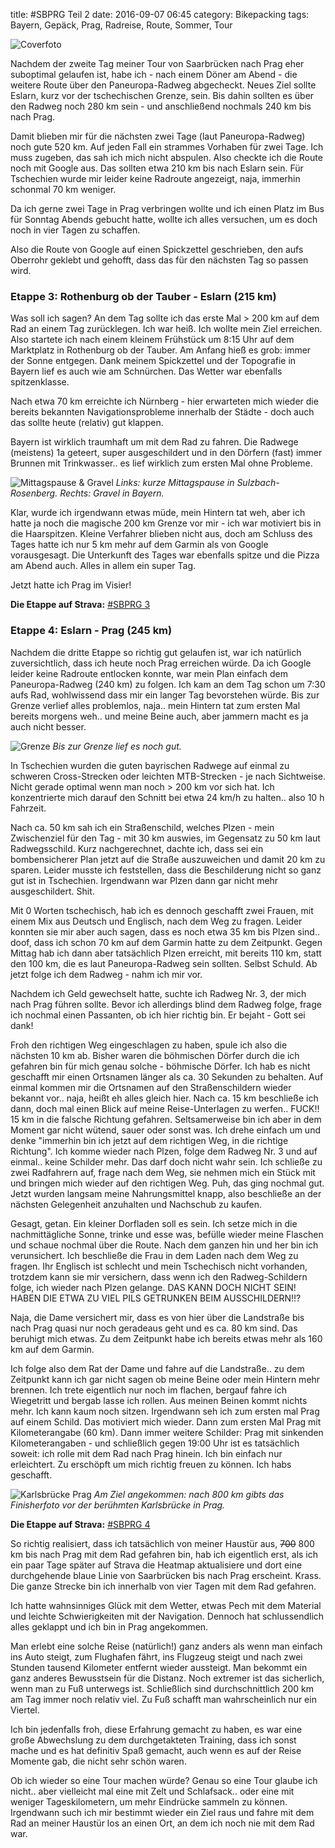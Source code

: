 title: #SBPRG Teil 2
date: 2016-09-07 06:45
category: Bikepacking
tags: Bayern, Gepäck, Prag, Radreise, Route, Sommer, Tour

![Coverfoto]({attach}sbprg_beitragsbild_2.jpg)

Nachdem der zweite Tag meiner Tour von Saarbrücken nach Prag eher suboptimal gelaufen ist, habe ich - nach einem Döner am Abend - die weitere Route über den Paneuropa-Radweg abgecheckt. Neues Ziel sollte Eslarn, kurz vor der tschechischen Grenze, sein. Bis dahin sollten es über den Radweg noch 280 km sein - und anschließend nochmals 240 km bis nach Prag.

Damit blieben mir für die nächsten zwei Tage (laut Paneuropa-Radweg) noch gute 520 km. Auf jeden Fall ein strammes Vorhaben für zwei Tage. Ich muss zugeben, das sah ich mich nicht abspulen. Also checkte ich die Route noch mit Google aus. Das sollten etwa 210 km bis nach Eslarn sein. Für Tschechien wurde mir leider keine Radroute angezeigt, naja, immerhin schonmal 70 km weniger.

Da ich gerne zwei Tage in Prag verbringen wollte und ich einen Platz im Bus für Sonntag Abends gebucht hatte, wollte ich alles versuchen, um es doch noch in vier Tagen zu schaffen.

Also die Route von Google auf einen Spickzettel geschrieben, den aufs Oberrohr geklebt und gehofft, dass das für den nächsten Tag so passen wird.

### Etappe 3: Rothenburg ob der Tauber - Eslarn (215 km)

Was soll ich sagen? An dem Tag sollte ich das erste Mal > 200 km auf dem Rad an einem Tag zurücklegen. Ich war heiß. Ich wollte mein Ziel erreichen. Also startete ich nach einem kleinem Frühstück um 8:15 Uhr auf dem Marktplatz in Rothenburg ob der Tauber. Am Anfang hieß es grob: immer der Sonne entgegen. Dank meinem Spickzettel und der Topografie in Bayern lief es auch wie am Schnürchen. Das Wetter war ebenfalls spitzenklasse.

Nach etwa 70 km erreichte ich Nürnberg - hier erwarteten mich wieder die bereits bekannten Navigationsprobleme innerhalb der Städte - doch auch das sollte heute (relativ) gut klappen.

Bayern ist wirklich traumhaft um mit dem Rad zu fahren. Die Radwege (meistens) 1a geteert, super ausgeschildert und in den Dörfern (fast) immer Brunnen mit Trinkwasser.. es lief wirklich zum ersten Mal ohne Probleme.

![Mittagspause & Gravel](https://velovivre.de/wp-content/uploads/2016/09/etappe3.jpg)
*Links: kurze Mittagspause in Sulzbach-Rosenberg. Rechts: Gravel in Bayern.*

Klar, wurde ich irgendwann etwas müde, mein Hintern tat weh, aber ich hatte ja noch die magische 200 km Grenze vor mir - ich war motiviert bis in die Haarspitzen. Kleine Verfahrer blieben nicht aus, doch am Schluss des Tages hatte ich nur 5 km mehr auf dem Garmin als von Google vorausgesagt. Die Unterkunft des Tages war ebenfalls spitze und die Pizza am Abend auch. Alles in allem ein super Tag.

Jetzt hatte ich Prag im Visier!

**Die Etappe auf Strava:**
[#SBPRG 3](https://www.strava.com/activities/680617949)

### Etappe 4: Eslarn - Prag (245 km)

Nachdem die dritte Etappe so richtig gut gelaufen ist, war ich natürlich zuversichtlich, dass ich heute noch Prag erreichen würde. Da ich Google leider keine Radroute entlocken konnte, war mein Plan einfach dem Paneuropa-Radweg (240 km) zu folgen. Ich kam an dem Tag schon um 7:30 aufs Rad, wohlwissend dass mir ein langer Tag bevorstehen würde.
Bis zur Grenze verlief alles problemlos, naja.. mein Hintern tat zum ersten Mal bereits morgens weh.. und meine Beine auch, aber jammern macht es ja auch nicht besser.

![Grenze](https://velovivre.de/wp-content/uploads/2016/09/grenze.jpg)
*Bis zur Grenze lief es noch gut.*

In Tschechien wurden die guten bayrischen Radwege auf einmal zu schweren Cross-Strecken oder leichten MTB-Strecken - je nach Sichtweise. Nicht gerade optimal wenn man noch > 200 km vor sich hat. Ich konzentrierte mich darauf den Schnitt bei etwa 24 km/h zu halten.. also 10 h Fahrzeit.

Nach ca. 50 km sah ich ein Straßenschild, welches Plzen - mein Zwischenziel für den Tag - mit 30 km auswies, im Gegensatz zu 50 km laut Radwegsschild. Kurz nachgerechnet, dachte ich, dass sei ein bombensicherer Plan jetzt auf die Straße auszuweichen und damit 20 km zu sparen. Leider musste ich feststellen, dass die Beschilderung nicht so ganz gut ist in Tschechien. Irgendwann war Plzen dann gar nicht mehr ausgeschildert. Shit.

Mit 0 Worten tschechisch, hab ich es dennoch geschafft zwei Frauen, mit einem Mix aus Deutsch und Englisch, nach dem Weg zu fragen. Leider konnten sie mir aber auch sagen, dass es noch etwa 35 km bis Plzen sind.. doof, dass ich schon 70 km auf dem Garmin hatte zu dem Zeitpunkt.
Gegen Mittag hab ich dann aber tatsächlich Plzen erreicht, mit bereits 110 km, statt den 100 km, die es laut Paneuropa-Radweg sein sollten. Selbst Schuld. Ab jetzt folge ich dem Radweg - nahm ich mir vor.

Nachdem ich Geld gewechselt hatte, suchte ich Radweg Nr. 3, der mich nach Prag führen sollte. Bevor ich allerdings blind dem Radweg folge, frage ich nochmal einen Passanten, ob ich hier richtig bin. Er bejaht - Gott sei dank!

Froh den richtigen Weg eingeschlagen zu haben, spule ich also die nächsten 10 km ab. Bisher waren die böhmischen Dörfer durch die ich gefahren bin für mich genau solche - böhmische Dörfer. Ich hab es nicht geschafft mir einen Ortsnamen länger als ca. 30 Sekunden zu behalten. Auf einmal kommen mir die Ortsnamen auf den Straßenschildern wieder bekannt vor.. naja, heißt eh alles gleich hier. Nach ca. 15 km beschließe ich dann, doch mal einen Blick auf meine Reise-Unterlagen zu werfen.. FUCK!! 15 km in die falsche Richtung gefahren. Seltsamerweise bin ich aber in dem Moment gar nicht wütend, sauer oder sonst was. Ich drehe einfach um und denke "immerhin bin ich jetzt auf dem richtigen Weg, in die richtige Richtung". Ich komme wieder nach Plzen, folge dem Radweg Nr. 3 und auf einmal.. keine Schilder mehr. Das darf doch nicht wahr sein. Ich schließe zu zwei Radfahrern auf, frage nach dem Weg, sie nehmen mich ein Stück mit und bringen mich wieder auf den richtigen Weg. Puh, das ging nochmal gut. Jetzt wurden langsam meine Nahrungsmittel knapp, also beschließe an der nächsten Gelegenheit anzuhalten und Nachschub zu kaufen.

Gesagt, getan. Ein kleiner Dorfladen soll es sein. Ich setze mich in die nachmittägliche Sonne, trinke und esse was, befülle wieder meine Flaschen und schaue nochmal über die Route. Nach dem ganzen hin und her bin ich verunsichert. Ich beschließe die Frau in dem Laden nach dem Weg zu fragen. Ihr Englisch ist schlecht und mein Tschechisch nicht vorhanden, trotzdem kann sie mir versichern, dass wenn ich den Radweg-Schildern folge, ich wieder nach Plzen gelange. DAS KANN DOCH NICHT SEIN! HABEN DIE ETWA ZU VIEL PILS GETRUNKEN BEIM AUSSCHILDERN!!?

Naja, die Dame versichert mir, dass es von hier über die Landstraße bis nach Prag quasi nur noch geradeaus geht und es ca. 80 km sind. Das beruhigt mich etwas. Zu dem Zeitpunkt habe ich bereits etwas mehr als 160 km auf dem Garmin.

Ich folge also dem Rat der Dame und fahre auf die Landstraße.. zu dem Zeitpunkt kann ich gar nicht sagen ob meine Beine oder mein Hintern mehr brennen. Ich trete eigentlich nur noch im flachen, bergauf fahre ich Wiegetritt und bergab lasse ich rollen. Aus meinen Beinen kommt nichts mehr. Ich kann kaum noch sitzen. Irgendwann seh ich zum ersten mal Prag auf einem Schild. Das motiviert mich wieder. Dann zum ersten Mal Prag mit Kilometerangabe (60 km). Dann immer weitere Schilder: Prag mit sinkenden Kilometerangaben - und schließlich gegen 19:00 Uhr ist es tatsächlich soweit: ich rolle mit dem Rad nach Prag hinein. Ich bin einfach nur erleichtert. Zu erschöpft um mich richtig freuen zu können. Ich habs geschafft.

![Karlsbrücke Prag](https://velovivre.de/wp-content/uploads/2016/09/karlsbr.jpg)
*Am Ziel angekommen: nach 800 km gibts das Finisherfoto vor der berühmten Karlsbrücke in Prag.*


**Die Etappe auf Strava:**
[#SBPRG 4](https://www.strava.com/activities/681904011)

So richtig realisiert, dass ich tatsächlich von meiner Haustür aus, ~~700~~ 800 km bis nach Prag mit dem Rad gefahren bin, hab ich eigentlich erst, als ich ein paar Tage später auf Strava die Heatmap aktualisiere und dort eine durchgehende blaue Linie von Saarbrücken bis nach Prag erscheint. Krass. Die ganze Strecke bin ich innerhalb von vier Tagen mit dem Rad gefahren.

Ich hatte wahnsinniges Glück mit dem Wetter, etwas Pech mit dem Material und leichte Schwierigkeiten mit der Navigation. Dennoch hat schlussendlich alles geklappt und ich bin in Prag angekommen.

Man erlebt eine solche Reise (natürlich!) ganz anders als wenn man einfach ins Auto steigt, zum Flughafen fährt, ins Flugzeug steigt und nach zwei Stunden tausend Kilometer entfernt wieder aussteigt. Man bekommt ein ganz anderes Bewusstsein für die Distanz. Noch extremer ist das sicherlich, wenn man zu Fuß unterwegs ist. Schließlich sind durchschnittlich 200 km am Tag immer noch relativ viel. Zu Fuß schafft man wahrscheinlich nur ein Viertel.

Ich bin jedenfalls froh, diese Erfahrung gemacht zu haben, es war eine große Abwechslung zu dem durchgetakteten Training, dass ich sonst mache und es hat definitiv Spaß gemacht, auch wenn es auf der Reise Momente gab, die nicht sehr schön waren.

Ob ich wieder so eine Tour machen würde? Genau so eine Tour glaube ich nicht.. aber vielleicht mal eine mit Zelt und Schlafsack.. oder eine mit weniger Tageskilometern, um mehr Eindrücke sammeln zu können. Irgendwann such ich mir bestimmt wieder ein Ziel raus und fahre mit dem Rad an meiner Haustür los an einen Ort, an dem ich noch nie mit dem Rad war.